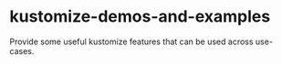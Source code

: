 # kustomize-demos-and-examples
Provide some useful kustomize features that can be used across use-cases.
